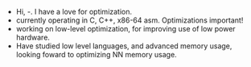 -  Hi, -. I have a love for optimization. 
-  currently operating in C, C++, x86-64 asm. Optimizations important!
-  working on low-level optimization, for improving use of low power hardware.
-  Have studied low level languages, and advanced memory usage, looking foward to optimizing NN memory usage.


<!---
dboini2/dboini2 is a ✨ special ✨ repository because its `README.md` (this file) appears on your GitHub profile.
You can click the Preview link to take a look at your changes.
--->
